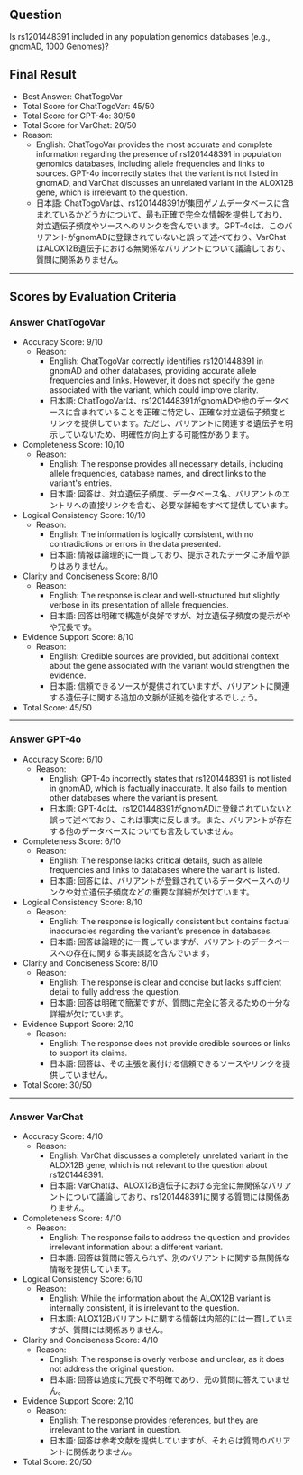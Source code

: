 ## Question

Is rs1201448391 included in any population genomics databases (e.g., gnomAD, 1000 Genomes)?

## Final Result

- Best Answer: ChatTogoVar
- Total Score for ChatTogoVar: 45/50
- Total Score for GPT-4o: 30/50
- Total Score for VarChat: 20/50
- Reason:
  - English: ChatTogoVar provides the most accurate and complete information regarding the presence of rs1201448391 in population genomics databases, including allele frequencies and links to sources. GPT-4o incorrectly states that the variant is not listed in gnomAD, and VarChat discusses an unrelated variant in the ALOX12B gene, which is irrelevant to the question.
  - 日本語: ChatTogoVarは、rs1201448391が集団ゲノムデータベースに含まれているかどうかについて、最も正確で完全な情報を提供しており、対立遺伝子頻度やソースへのリンクを含んでいます。GPT-4oは、このバリアントがgnomADに登録されていないと誤って述べており、VarChatはALOX12B遺伝子における無関係なバリアントについて議論しており、質問に関係ありません。

---

## Scores by Evaluation Criteria

### Answer ChatTogoVar
- Accuracy Score: 9/10
  - Reason: 
    - English: ChatTogoVar correctly identifies rs1201448391 in gnomAD and other databases, providing accurate allele frequencies and links. However, it does not specify the gene associated with the variant, which could improve clarity.
    - 日本語: ChatTogoVarは、rs1201448391がgnomADや他のデータベースに含まれていることを正確に特定し、正確な対立遺伝子頻度とリンクを提供しています。ただし、バリアントに関連する遺伝子を明示していないため、明確性が向上する可能性があります。
- Completeness Score: 10/10
  - Reason: 
    - English: The response provides all necessary details, including allele frequencies, database names, and direct links to the variant's entries.
    - 日本語: 回答は、対立遺伝子頻度、データベース名、バリアントのエントリへの直接リンクを含む、必要な詳細をすべて提供しています。
- Logical Consistency Score: 10/10
  - Reason: 
    - English: The information is logically consistent, with no contradictions or errors in the data presented.
    - 日本語: 情報は論理的に一貫しており、提示されたデータに矛盾や誤りはありません。
- Clarity and Conciseness Score: 8/10
  - Reason: 
    - English: The response is clear and well-structured but slightly verbose in its presentation of allele frequencies.
    - 日本語: 回答は明確で構造が良好ですが、対立遺伝子頻度の提示がやや冗長です。
- Evidence Support Score: 8/10
  - Reason: 
    - English: Credible sources are provided, but additional context about the gene associated with the variant would strengthen the evidence.
    - 日本語: 信頼できるソースが提供されていますが、バリアントに関連する遺伝子に関する追加の文脈が証拠を強化するでしょう。
- Total Score: 45/50

---

### Answer GPT-4o
- Accuracy Score: 6/10
  - Reason: 
    - English: GPT-4o incorrectly states that rs1201448391 is not listed in gnomAD, which is factually inaccurate. It also fails to mention other databases where the variant is present.
    - 日本語: GPT-4oは、rs1201448391がgnomADに登録されていないと誤って述べており、これは事実に反します。また、バリアントが存在する他のデータベースについても言及していません。
- Completeness Score: 6/10
  - Reason: 
    - English: The response lacks critical details, such as allele frequencies and links to databases where the variant is listed.
    - 日本語: 回答には、バリアントが登録されているデータベースへのリンクや対立遺伝子頻度などの重要な詳細が欠けています。
- Logical Consistency Score: 8/10
  - Reason: 
    - English: The response is logically consistent but contains factual inaccuracies regarding the variant's presence in databases.
    - 日本語: 回答は論理的に一貫していますが、バリアントのデータベースへの存在に関する事実誤認を含んでいます。
- Clarity and Conciseness Score: 8/10
  - Reason: 
    - English: The response is clear and concise but lacks sufficient detail to fully address the question.
    - 日本語: 回答は明確で簡潔ですが、質問に完全に答えるための十分な詳細が欠けています。
- Evidence Support Score: 2/10
  - Reason: 
    - English: The response does not provide credible sources or links to support its claims.
    - 日本語: 回答は、その主張を裏付ける信頼できるソースやリンクを提供していません。
- Total Score: 30/50

---

### Answer VarChat
- Accuracy Score: 4/10
  - Reason: 
    - English: VarChat discusses a completely unrelated variant in the ALOX12B gene, which is not relevant to the question about rs1201448391.
    - 日本語: VarChatは、ALOX12B遺伝子における完全に無関係なバリアントについて議論しており、rs1201448391に関する質問には関係ありません。
- Completeness Score: 4/10
  - Reason: 
    - English: The response fails to address the question and provides irrelevant information about a different variant.
    - 日本語: 回答は質問に答えられず、別のバリアントに関する無関係な情報を提供しています。
- Logical Consistency Score: 6/10
  - Reason: 
    - English: While the information about the ALOX12B variant is internally consistent, it is irrelevant to the question.
    - 日本語: ALOX12Bバリアントに関する情報は内部的には一貫していますが、質問には関係ありません。
- Clarity and Conciseness Score: 4/10
  - Reason: 
    - English: The response is overly verbose and unclear, as it does not address the original question.
    - 日本語: 回答は過度に冗長で不明確であり、元の質問に答えていません。
- Evidence Support Score: 2/10
  - Reason: 
    - English: The response provides references, but they are irrelevant to the variant in question.
    - 日本語: 回答は参考文献を提供していますが、それらは質問のバリアントに関係ありません。
- Total Score: 20/50